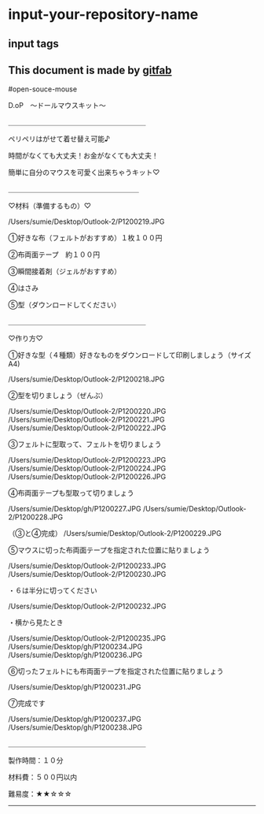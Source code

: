 # input-your-repository-name
## input tags
This document is made by [gitfab](http://gitfab.org)
---



\#open-souce-mouse

D.oP　〜ドールマウスキット〜

＿＿＿＿＿＿＿＿＿＿＿＿＿＿＿＿＿＿＿＿

ペリペリはがせて着せ替え可能♪

時間がなくても大丈夫！お金がなくても大丈夫！

簡単に自分のマウスを可愛く出来ちゃうキット♡


＿＿＿＿＿＿＿＿＿＿＿＿＿＿＿＿＿＿＿

♡材料（準備するもの）♡

/Users/sumie/Desktop/Outlook-2/P1200219.JPG

①好きな布（フェルトがおすすめ）１枚１００円

②布両面テープ　約１００円

③瞬間接着剤（ジェルがおすすめ）

④はさみ

⑤型（ダウンロードしてください）

＿＿＿＿＿＿＿＿＿＿＿＿＿＿＿＿＿＿＿＿

♡作り方♡



①好きな型（４種類）好きなものをダウンロードして印刷しましょう（サイズA4)

/Users/sumie/Desktop/Outlook-2/P1200218.JPG



②型を切りましょう（ぜんぶ）

/Users/sumie/Desktop/Outlook-2/P1200220.JPG
/Users/sumie/Desktop/Outlook-2/P1200221.JPG
/Users/sumie/Desktop/Outlook-2/P1200222.JPG



③フェルトに型取って、フェルトを切りましょう

/Users/sumie/Desktop/Outlook-2/P1200223.JPG
/Users/sumie/Desktop/Outlook-2/P1200224.JPG
/Users/sumie/Desktop/Outlook-2/P1200226.JPG



④布両面テープも型取って切りましょう

/Users/sumie/Desktop/gh/P1200227.JPG
/Users/sumie/Desktop/Outlook-2/P1200228.JPG



（③と④完成）
/Users/sumie/Desktop/Outlook-2/P1200229.JPG



⑤マウスに切った布両面テープを指定された位置に貼りましょう

/Users/sumie/Desktop/Outlook-2/P1200233.JPG
/Users/sumie/Desktop/Outlook-2/P1200230.JPG

・６は半分に切ってください

/Users/sumie/Desktop/Outlook-2/P1200232.JPG

・横から見たとき

/Users/sumie/Desktop/Outlook-2/P1200235.JPG
/Users/sumie/Desktop/gh/P1200234.JPG
/Users/sumie/Desktop/gh/P1200236.JPG




⑥切ったフェルトにも布両面テープを指定された位置に貼りましょう

/Users/sumie/Desktop/gh/P1200231.JPG


⑦完成です

/Users/sumie/Desktop/gh/P1200237.JPG
/Users/sumie/Desktop/gh/P1200238.JPG



＿＿＿＿＿＿＿＿＿＿＿＿＿＿＿＿＿＿＿＿

製作時間：１０分

材料費：５００円以内

難易度：★★☆☆☆

---
